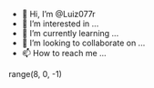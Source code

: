 - 👋 Hi, I’m @Luiz077r
- 👀 I’m interested in ...
- 🌱 I’m currently learning ...
- 💞️ I’m looking to collaborate on ...
- 📫 How to reach me ...

<!---
Luiz077r/Luiz077r is a ✨ special ✨ repository because its `README.md` (this file) appears on your GitHub profile.
You can click the Preview link to take a look at your changes.
--->
range(8, 0, -1)
